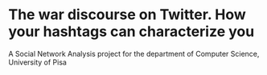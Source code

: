 # The war discourse on Twitter. How your hashtags can characterize you
A Social Network Analysis project for the department of Computer Science, University of Pisa

